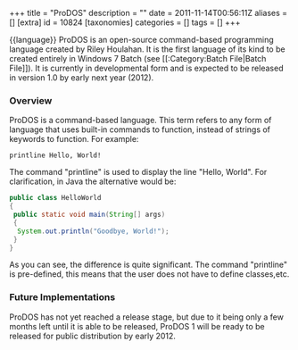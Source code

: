 +++
title = "ProDOS"
description = ""
date = 2011-11-14T00:56:11Z
aliases = []
[extra]
id = 10824
[taxonomies]
categories = []
tags = []
+++

{{language}}
ProDOS is an open-source command-based programming language created by Riley Houlahan. It is the first language of its kind to be created entirely in Windows 7 Batch (see [[:Category:Batch File|Batch File]]). It is currently in developmental form and is expected to be released in version 1.0 by early next year (2012).


### Overview

ProDOS is a command-based language. This term refers to any form of language that uses built-in commands to function, instead of strings of keywords to function. For example:


```ProDOS
printline Hello, World!
```


The command "printline" is used to display the line "Hello, World". For clarification, in Java the alternative would be:

```Java
public class HelloWorld
{
 public static void main(String[] args)
 {
  System.out.println("Goodbye, World!");
 }
}
```


As you can see, the difference is quite significant. The command "printline" is pre-defined, this means that the user does not have to define classes,etc.


### Future Implementations

ProDOS has not yet reached a release stage, but due to it being only a few months left until it is able to be released, ProDOS 1 will be ready to be released for public distribution by early 2012.
